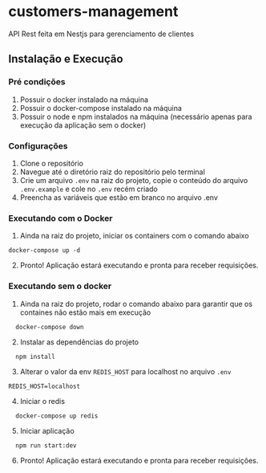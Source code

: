 # customers-management

API Rest feita em Nestjs para gerenciamento de clientes

## Instalação e Execução
### Pré condições
1. Possuir o docker instalado na máquina
2. Possuir o docker-compose instalado na máquina
3. Possuir o node e npm instalados na máquina (necessário apenas para execução da aplicação sem o docker)

### Configurações
1. Clone o repositório
2. Navegue até o diretório raiz do repositório pelo terminal
3. Crie um arquivo ```.env``` na raiz do projeto, copie o conteúdo do arquivo ```.env.example``` e cole no ```.env``` recém criado
4. Preencha as variáveis que estão em branco no arquivo .env

### Executando com o Docker
1. Ainda na raiz do projeto, iniciar os containers com o comando abaixo
```
docker-compose up -d
```
2. Pronto! Aplicação estará executando e pronta para receber requisições.

### Executando sem o docker
1. Ainda na raiz do projeto, rodar o comando abaixo para garantir que os containes não estão mais em execução
```
  docker-compose down
```
2. Instalar as dependências do projeto
```
  npm install
```
3. Alterar o valor da env ```REDIS_HOST``` para localhost no arquivo ```.env```
```
REDIS_HOST=localhost
```
4. Iniciar o redis
```
  docker-compose up redis
```
5. Iniciar aplicação
```
  npm run start:dev
```
6. Pronto! Aplicação estará executando e pronta para receber requisições.

